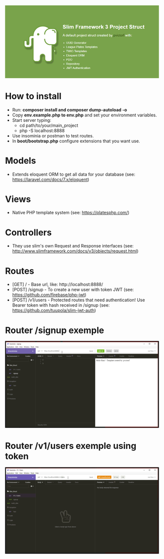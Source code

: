 ![](exemp_cover.png)

# How to install
  * Run: **composer install and composer dump-autoload -o**
  * Copy **env.example.php to env.php** and set your environment variables.
  * Start server typing:  
    - cd path/to/your/main_project
    - php -S localhost:8888
  * Use insominia or postman to test routes.
  * In **boot/bootstrap.php** configure extensions that you want use.
  
# Models
 * Extends eloquent ORM to get all data for your database (see: https://laravel.com/docs/7.x/eloquent)
  
# Views
 * Native PHP template system (see: https://platesphp.com/)
 
# Controllers
 * They use slim's own Request and Response interfaces (see: http://www.slimframework.com/docs/v3/objects/request.html)
  
# Routes
  * [GET] / - Base url, like: http://localhost:8888/
  * [POST] /signup - To create a new user with token JWT (see: https://github.com/firebase/php-jwt)
  * [POST] /v1/users - Protected routes that need authentication! 
  Use Bearer token with hash received in /signup (see: https://github.com/tuupola/slim-jwt-auth)
  
# Router /signup exemple
  ![](exemp_signup.gif)
  
# Router /v1/users exemple using token
  ![](exemp_v1.gif)



